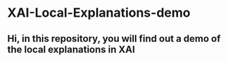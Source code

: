 # XAI-Local-Explanations-demo

## Hi, in this repository, you will find out a demo of the local explanations in XAI 
